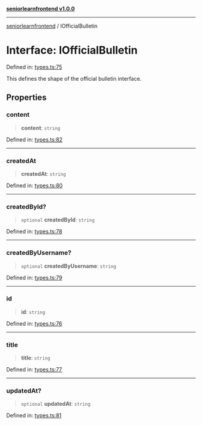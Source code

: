 [**seniorlearnfrontend v1.0.0**](../README.md)

***

[seniorlearnfrontend](../README.md) / IOfficialBulletin

# Interface: IOfficialBulletin

Defined in: [types.ts:75](https://github.com/SeniorLearnSSJ/SLearnMobAppsFrontend/blob/e7fab732a0ff1bf0dfc0d090a0055a951040816f/types.ts#L75)

This defines the shape of the official bulletin interface.

## Properties

### content

> **content**: `string`

Defined in: [types.ts:82](https://github.com/SeniorLearnSSJ/SLearnMobAppsFrontend/blob/e7fab732a0ff1bf0dfc0d090a0055a951040816f/types.ts#L82)

***

### createdAt

> **createdAt**: `string`

Defined in: [types.ts:80](https://github.com/SeniorLearnSSJ/SLearnMobAppsFrontend/blob/e7fab732a0ff1bf0dfc0d090a0055a951040816f/types.ts#L80)

***

### createdById?

> `optional` **createdById**: `string`

Defined in: [types.ts:78](https://github.com/SeniorLearnSSJ/SLearnMobAppsFrontend/blob/e7fab732a0ff1bf0dfc0d090a0055a951040816f/types.ts#L78)

***

### createdByUsername?

> `optional` **createdByUsername**: `string`

Defined in: [types.ts:79](https://github.com/SeniorLearnSSJ/SLearnMobAppsFrontend/blob/e7fab732a0ff1bf0dfc0d090a0055a951040816f/types.ts#L79)

***

### id

> **id**: `string`

Defined in: [types.ts:76](https://github.com/SeniorLearnSSJ/SLearnMobAppsFrontend/blob/e7fab732a0ff1bf0dfc0d090a0055a951040816f/types.ts#L76)

***

### title

> **title**: `string`

Defined in: [types.ts:77](https://github.com/SeniorLearnSSJ/SLearnMobAppsFrontend/blob/e7fab732a0ff1bf0dfc0d090a0055a951040816f/types.ts#L77)

***

### updatedAt?

> `optional` **updatedAt**: `string`

Defined in: [types.ts:81](https://github.com/SeniorLearnSSJ/SLearnMobAppsFrontend/blob/e7fab732a0ff1bf0dfc0d090a0055a951040816f/types.ts#L81)
